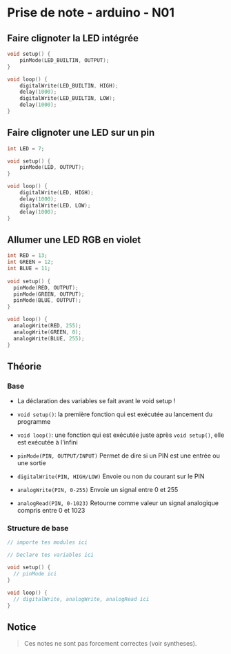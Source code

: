 # Prise de note - arduino - N01

## Faire clignoter la LED intégrée

```cpp
void setup() {
    pinMode(LED_BUILTIN, OUTPUT);
}

void loop() {
    digitalWrite(LED_BUILTIN, HIGH);
    delay(1000);
    digitalWrite(LED_BUILTIN, LOW);
    delay(1000);
}
```

## Faire clignoter une LED sur un pin

```cpp
int LED = 7;

void setup() {
    pinMode(LED, OUTPUT);
}

void loop() {
    digitalWrite(LED, HIGH);
    delay(1000);
    digitalWrite(LED, LOW);
    delay(1000);
}
```

## Allumer une LED RGB en violet

```cpp
int RED = 13;
int GREEN = 12;
int BLUE = 11;
 
void setup() {
  pinMode(RED, OUTPUT);
  pinMode(GREEN, OUTPUT);
  pinMode(BLUE, OUTPUT);
}

void loop() {
  analogWrite(RED, 255);
  analogWrite(GREEN, 0);
  analogWrite(BLUE, 255);
}
```

## Théorie

### Base
- La déclaration des variables se fait avant le void setup !
- `void setup()`: la première fonction qui est exécutée au lancement du programme
- `void loop()`: une fonction qui est exécutée juste après `void setup()`, elle est exécutée à l'infini

- `pinMode(PIN, OUTPUT/INPUT)` Permet de dire si un PIN est une entrée ou une sortie
- `digitalWrite(PIN, HIGH/LOW)` Envoie ou non du courant sur le PIN
- `analogWrite(PIN, 0-255)` Envoie un signal entre 0 et 255
- `analogRead(PIN, 0-1023)` Retourne comme valeur un signal analogique compris entre 0 et 1023

### Structure de base

```cpp
// importe tes modules ici

// Declare tes variables ici

void setup() {
  // pinMode ici
}

void loop() {
  // digitalWrite, analogWrite, analogRead ici
}
```

## Notice

> Ces notes ne sont pas forcement correctes (voir syntheses).